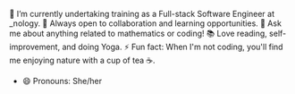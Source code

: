 🔭 I’m currently undertaking training as a Full-stack Software Engineer at _nology.
👯 Always open to collaboration and learning opportunities.
💬 Ask me about anything related to mathematics or coding!
📚 Love reading, self-improvement, and doing Yoga.
⚡ Fun fact: When I'm not coding, you'll find me enjoying nature with a cup of tea ☕.
- 😄 Pronouns: She/her


<!---
PanniePB/PanniePB is a ✨ special ✨ repository because its `README.md` (this file) appears on your GitHub profile.
You can click the Preview link to take a look at your changes.
--->
